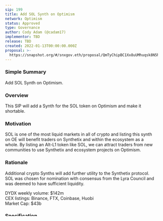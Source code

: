 ```yaml
---
sip: 199
title: Add SOL Synth on Optimism
network: Optimism
status: Approved
type: Governance
author: Cody Adam (@cadam17)
implementor: TBD
release: TBD
created: 2022-01-13T00:00:00.000Z
proposal: >-
  https://snapshot.org/#/snxgov.eth/proposal/QmTyChipBC1Xx8uUMhuqsk8N5hCbbv5yipKWQB7vBKoUfW
---
```


### Simple Summary

Add SOL Synth on Optimism.

### Overview

This SIP will add a Synth for the SOL token on Optimism and make it shortable.

### Motivation

SOL is one of the most liquid markets in all of crypto and listing this synth on OE will benefit traders on Synthetix and within the ecosystem as a whole. By listing an Alt-L1 token like SOL, we can attract traders from new communities to use Synthetix and ecosystem projects on Optimism.

### Rationale

Additional crypto Synths will add further utility to the Synthetix protocol. SOL was chosen for nomination with consensus from the Lyra Council and was deemed to have sufficient liquidity.

DYDX weekly volume: $142m  
CEX listings: Binance, FTX, Coinbase, Huobi  
Market Cap: $43b

### Specification

This Synth will be implemented in the same way as other crypto Synths on Optimism (by performing a call to `ExchangeRates.addAggregator`).

It will also be made shortable via the `CollateralShort` contract by calling `CollateralManager.addShortableSynths`.

### Copyright

Copyright and related rights waived via [CC0](https://creativecommons.org/publicdomain/zero/1.0/).
